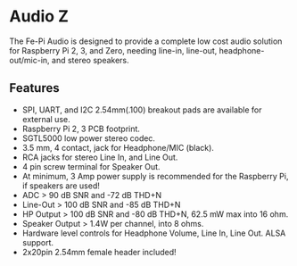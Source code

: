 <!--
---
name: Fe-Pi Audio Card
class: board
type: audio
formfactor: HAT
manufacturer: Fe-Pi
description: A complete audio solution for the Raspberry Pi
url: https://fe-pi.com/products/fe-pi-audio-v1
buy: https://fe-pi.com/products/fe-pi-audio-v1
image: 'fepi-audio.png'
pincount: 40
eeprom: no
power:
  '1':
  '2':
ground:
  '6':
  '9':
  '14':
  '20':
  '25':
  '30':
  '34':
  '39':
pin:
  '3':
    mode: i2c
  '5':
    mode: i2c
  '12':
    name: BCLK (Bit Clock)
    mode: i2s
  '35':
    name: LRCLK (Left/Right Clock)
    mode: i2s
  '38':
    name: DIN (Data In)
    mode: i2s
  '40':
    name: DOUT (Data Out)
    mode: i2s
i2c:
  '0x0a':
    name: SGTL5000
    device: SGTL5000XNAA3/R2
-->
# Audio Z

The Fe-Pi Audio is designed to provide a complete low cost audio solution for Raspberry Pi 2, 3, and Zero, needing line-in, line-out, headphone-out/mic-in, and stereo speakers.

## Features ##

* SPI, UART, and I2C 2.54mm(.100) breakout pads are available for external use. 
* Raspberry Pi 2, 3 PCB footprint.
* SGTL5000 low power stereo codec.
* 3.5 mm, 4 contact, jack for Headphone/MIC (black).
* RCA jacks for stereo Line In, and Line Out.
* 4 pin screw terminal for Speaker Out.
* At minimum, 3 Amp power supply is recommended for the Raspberry Pi, if speakers are used! 
* ADC > 90 dB SNR and -72 dB THD+N
* Line-Out > 100 dB SNR and -85 dB THD+N
* HP Output > 100 dB SNR and -80 dB THD+N, 62.5 mW max into 16 ohm.
* Speaker Output > 1.4W per channel, into 8 ohms.
* Hardware level controls for Headphone Volume, Line In, Line Out. ALSA support.
* 2x20pin 2.54mm female header included!
